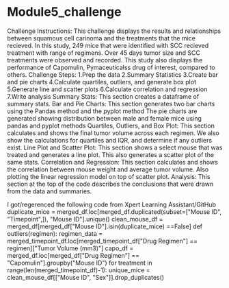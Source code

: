 # Module5_challenge
Challenge Instructions:
This challenge displays the results and relationships between squamous cell carinoma and the treatments that the mice recieved.
In this study, 249 mice that were identified with SCC recieved treatment with range of regimens.
Over 45 days tumor size and SCC treatments were observed and recorded.
This study also displays the performance of Capomulin, Pymaceuticalss drug of interest, compared to others.
Challenge Steps:
1.Prep the data
2.Summary Statistics
3.Create bar and pie charts
4.Calculate quartiles, outliers, and generate box plot
5.Generate line and scatter plots
6.Calculate correlation and regression
7.Write analysis
Summary Stats:
This section creates a dataframe of summary stats.
Bar and Pie Charts:
This section generates two bar charts using the Pandas method and the pyplot method
The pie charts are generated showing distribution between male and female mice using pandas and pyplot methods
Quartiles, Outliers, and Box Plot:
This section calculates and shows the final tumor volume across each regimen.
We also show the calculations for quartiles and IQR, and determine if any outliers exist.
Line Plot and Scatter Plot:
This section shows a select mouse that was treated and generates a line plot.
This also generates a scatter plot of the same stats.
Correlation and Regression:
This section calculates and shows the correlation between mouse weight and average tumor volume.
Also plotting the linear regression model on top of scatter plot.
Analysis:
This section at the top of the code describes the conclusions that were drawn from the data and summaries.

I got/regerenced the following code from Xpert Learning Assistant/GitHub
duplicate_mice = merged_df.loc[merged_df.duplicated(subset=["Mouse ID", "Timepoint",]), "Mouse ID"].unique()
clean_mouse_df = merged_df[merged_df["Mouse ID"].isin(duplicate_mice) ==False]
def outliers(regimen):
    regimen_data = merged_timepoint_df.loc[merged_timepoint_df["Drug Regimen"] == regimen]["Tumor Volume (mm3)"]
capo_df = merged_df.loc[merged_df["Drug Regimen"] == "Capomulin"].groupby("Mouse ID")
for treatment in range(len(merged_timepoint_df)-1):
unique_mice = clean_mouse_df[["Mouse ID", "Sex"]].drop_duplicates()
